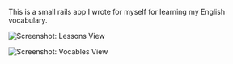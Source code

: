 This is a small rails app I wrote for myself for learning my English vocabulary.

![Screenshot: Lessons View](https://github.com/timjb/vokabeln/raw/master/public/images/screenshot1.png)

![Screenshot: Vocables View](https://github.com/timjb/vokabeln/raw/master/public/images/screenshot2.png)
